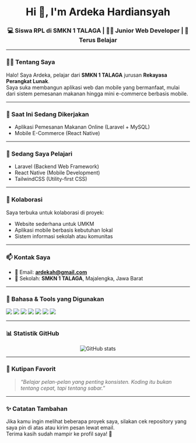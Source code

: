 <h1 align="center">Hi 👋, I'm Ardeka Hardiansyah</h1>
<h3 align="center">💻 Siswa RPL di SMKN 1 TALAGA | 👨‍💻 Junior Web Developer | 🎯 Terus Belajar</h3>

---

### 🙋‍♂️ Tentang Saya

Halo! Saya Ardeka, pelajar dari **SMKN 1 TALAGA** jurusan **Rekayasa Perangkat Lunak**.  
Saya suka membangun aplikasi web dan mobile yang bermanfaat, mulai dari sistem pemesanan makanan hingga mini e-commerce berbasis mobile.

---

### 🚀 Saat Ini Sedang Dikerjakan

- Aplikasi Pemesanan Makanan Online (Laravel + MySQL)
- Mobile E-Commerce (React Native)

---

### 🌱 Sedang Saya Pelajari

- Laravel (Backend Web Framework)
- React Native (Mobile Development)
- TailwindCSS (Utility-first CSS)

---

### 🤝 Kolaborasi

Saya terbuka untuk kolaborasi di proyek:
- Website sederhana untuk UMKM
- Aplikasi mobile berbasis kebutuhan lokal
- Sistem informasi sekolah atau komunitas

---

### 📫 Kontak Saya

- 📧 Email: **ardekah@gmail.com**
- 🏫 Sekolah: **SMKN 1 TALAGA**, Majalengka, Jawa Barat

---

### 🧰 Bahasa & Tools yang Digunakan

<p align="left">
  <img src="https://img.shields.io/badge/PHP-777BB4?style=for-the-badge&logo=php&logoColor=white" />
  <img src="https://img.shields.io/badge/Laravel-F55247?style=for-the-badge&logo=laravel&logoColor=white" />
  <img src="https://img.shields.io/badge/MySQL-00758F?style=for-the-badge&logo=mysql&logoColor=white" />
  <img src="https://img.shields.io/badge/HTML5-E34F26?style=for-the-badge&logo=html5&logoColor=white" />
  <img src="https://img.shields.io/badge/CSS3-1572B6?style=for-the-badge&logo=css3&logoColor=white" />
  <img src="https://img.shields.io/badge/JavaScript-F7DF1E?style=for-the-badge&logo=javascript&logoColor=black" />
  <img src="https://img.shields.io/badge/React_Native-61DAFB?style=for-the-badge&logo=react&logoColor=black" />
</p>

---

### 📊 Statistik GitHub

<p align="center">
  <img src="https://github-readme-stats.vercel.app/api?username=hardiansyah2&show_icons=true&theme=radical" alt="GitHub stats" />
</p>

---

### 💬 Kutipan Favorit

> _“Belajar pelan-pelan yang penting konsisten. Koding itu bukan tentang cepat, tapi tentang sabar.”_

---

### ✨ Catatan Tambahan

Jika kamu ingin melihat beberapa proyek saya, silakan cek repository yang saya pin di atas atau kirim pesan lewat email.  
Terima kasih sudah mampir ke profil saya! 🙏


